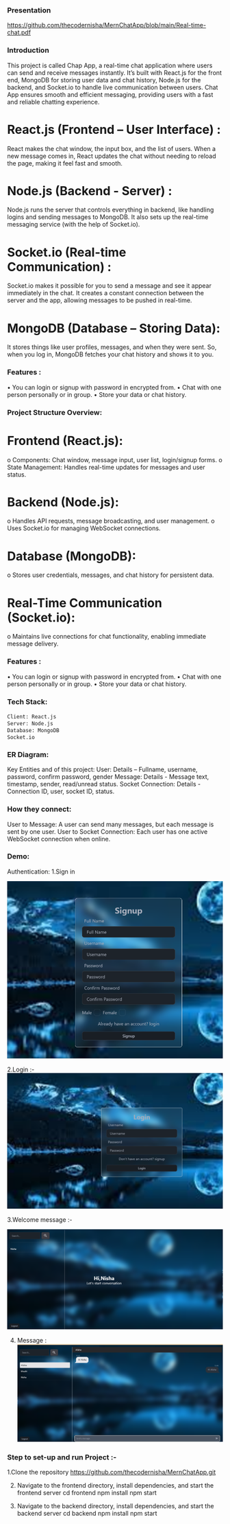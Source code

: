 ### Presentation
https://github.com/thecodernisha/MernChatApp/blob/main/Real-time-chat.pdf


### Introduction
This project is called Chap App, a real-time chat application where users can send and receive messages instantly. It’s built with React.js for the front end, MongoDB for storing user data and chat history, Node.js for the backend, and Socket.io to handle live communication between users. Chat App ensures smooth and efficient messaging, providing users with a fast and reliable chatting experience.
# React.js (Frontend – User Interface) :
React makes the chat window, the input box, and the list of users. When a new message comes in, React updates the chat without needing to reload the page, making it feel fast and smooth.
# Node.js (Backend - Server) :
Node.js runs the server that controls everything in backend, like handling logins and sending messages to MongoDB. It also sets up the real-time messaging service (with the help of Socket.io).
# Socket.io (Real-time Communication) :
Socket.io makes it possible for you to send a message and see it appear immediately in the chat. It creates a constant connection between the server and the app, allowing messages to be pushed in real-time.
# MongoDB (Database – Storing Data): 
It stores things like user profiles, messages, and when they were sent. So, when you log in, MongoDB fetches your chat history and shows it to you.


### Features :
•	You can login or signup with password in encrypted from.
•	Chat with one person personally or in group.
•	Store your data or chat history.

### Project Structure Overview:
# 	Frontend (React.js):
o	Components: Chat window, message input, user list, login/signup forms.
o	State Management: Handles real-time updates for messages and user status.
#	Backend (Node.js):
o	Handles API requests, message broadcasting, and user management.
o	Uses Socket.io for managing WebSocket connections.
#	Database (MongoDB):
o	Stores user credentials, messages, and chat history for persistent data.
#	Real-Time Communication (Socket.io):
o	Maintains live connections for chat functionality, enabling immediate message delivery.

### Features :
•	You can login or signup with password in encrypted from.
•	Chat with one person personally or in group.
•	Store your data or chat history.

### Tech Stack:
	Client: React.js
	Server: Node.js
	Database: MongoDB
	Socket.io

### ER Diagram:
Key Entities and of this project:
User: 
       Details – Fullname, username, password, confirm password, gender
Message:
        Details - Message text, timestamp, sender, read/unread status.
Socket Connection:
       Details - Connection ID, user, socket ID, status.
### How they connect: 
User to Message: A user can send many messages, but each message is sent by one user.
User to Socket Connection: Each user has one active WebSocket connection when online.



### Demo: 
Authentication: 
 1.Sign in 

 ![alt text](image-1.png)

2.Login :- 
 ![alt text](image-2.png)

3.Welcome message :- 
 
![alt text](image-3.png)

4. Message :
![alt text](image.png)
 




### Step to set-up and run Project :-

1.Clone the repository
https://github.com/thecodernisha/MernChatApp.git

2.  Navigate to the frontend directory, install dependencies, and start the frontend server
	cd frontend
	npm install
	npm start

3. Navigate to the backend directory, install dependencies, and start the backend server
	cd backend
	npm install
	npm start



